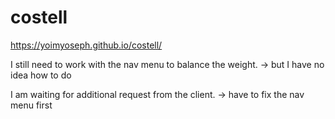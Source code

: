 # costell
https://yoimyoseph.github.io/costell/

I still need to work with the nav menu to balance the weight.
 -> but I have no idea how to do

I am waiting for additional request from the client.
 -> have to fix the nav menu first
